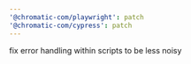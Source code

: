 ```yaml
---
'@chromatic-com/playwright': patch
'@chromatic-com/cypress': patch
---
```


fix error handling within scripts to be less noisy
